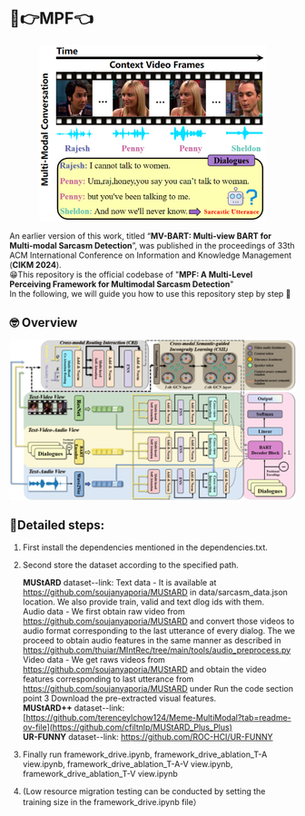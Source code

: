 # 🤣👉MPF👈
<p align="center">
<img src="introduction.png" width="400 height="400">
</p>

An earlier version of this work, titled “**MV-BART: Multi-view BART for Multi-modal Sarcasm Detection**”, was published in the proceedings of 33th ACM International Conference on Information and Knowledge Management (**CIKM 2024**).
</br>
😁This repository is the official codebase of "**MPF: A Multi-Level Perceiving Framework for Multimodal Sarcasm Detection**"
</br>
In the following, we will guide you how to use this repository step by step 🤗

## 🤓 Overview
<p align="center">
  <img src="framework.png" width="900 height="900"
</p>

## 📣Detailed steps:
1. First install the dependencies mentioned in the dependencies.txt.
2. Second store the dataset according to the specified path.

	**MUStARD** dataset--link:
	Text data - It is available at https://github.com/soujanyaporia/MUStARD in data/sarcasm_data.json location. We also provide train, valid and text dlog ids with them.
 <br /> Audio data - We first obtain raw video from https://github.com/soujanyaporia/MUStARD and convert those videos to audio format corresponding to the last utterance of every dialog. The we proceed to obtain audio features in the same manner as described in https://github.com/thuiar/MIntRec/tree/main/tools/audio_preprocess.py
<br /> Video data - We get raws videos from https://github.com/soujanyaporia/MUStARD and obtain the video features corresponding to last utterance from https://github.com/soujanyaporia/MUStARD under Run the code section point 3 Download the pre-extracted visual features.
 <br /> **MUStARD++** dataset--link: [https://github.com/terenceylchow124/Meme-MultiModal?tab=readme-ov-file](https://github.com/cfiltnlp/MUStARD_Plus_Plus)
<br /> **UR-FUNNY** dataset--link: https://github.com/ROC-HCI/UR-FUNNY <br />
4. Finally run framework_drive.ipynb, framework_drive_ablation_T-A view.ipynb, framework_drive_ablation_T-A-V view.ipynb, framework_drive_ablation_T-V view.ipynb
5. (Low resource migration testing can be conducted by setting the training size in the framework_drive.ipynb file）


